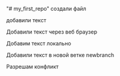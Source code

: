 "# my_first_repo" 
 создали файл
 
 добавили текст

 Добавили текст через веб браузер

 Добавим текст локально

 Добавили текст в новой ветке newbranch

Разрешам конфликт